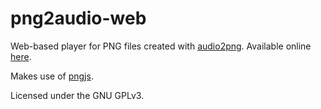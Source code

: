 png2audio-web
=============

Web-based player for PNG files created with [audio2png](https://github.com/4142/audio2png). Available online [here](http://4142.github.io/png2audio-web/).

Makes use of [pngjs](https://github.com/arian/pngjs).

Licensed under the GNU GPLv3.
